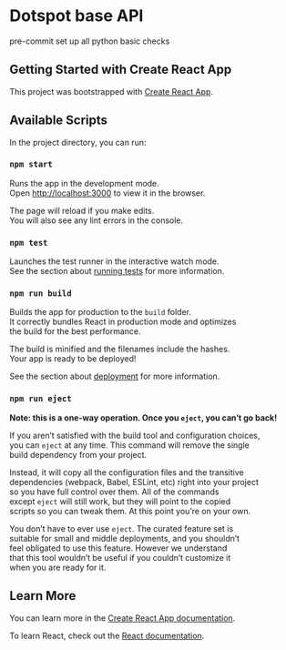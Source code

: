 # Dotspot base API

pre-commit set up
all python basic checks

## Getting Started with Create React App

This project was bootstrapped with [Create React App](https://github.com/facebook/create-react-app).

## Available Scripts

In the project directory, you can run:

### `npm start`

Runs the app in the development mode.\
Open [http://localhost:3000](http://localhost:3000) to view it in the browser.

The page will reload if you make edits.\
You will also see any lint errors in the console.

### `npm test`

Launches the test runner in the interactive watch mode.\
See the section about [running tests](
    https://facebook.github.io/create-react-app/docs/running-tests
) for more information.

### `npm run build`

Builds the app for production to the `build` folder.\
It correctly bundles React in production mode and optimizes\
 the build for the best performance.

The build is minified and the filenames include the hashes.\
Your app is ready to be deployed!

See the section about [deployment](
    https://facebook.github.io/create-react-app/docs/deployment
) for more information.

### `npm run eject`

**Note: this is a one-way operation. Once you `eject`, you can’t go back!**

If you aren’t satisfied with the build tool and configuration choices,\
 you can `eject` at any time. This command will remove the single \
 build dependency from your project.

Instead, it will copy all the configuration files and the transitive \
dependencies (webpack, Babel, ESLint, etc) right into your project \
so you have full control over them. All of the commands \
except `eject` will still work, but they will point to the copied \
scripts so you can tweak them. At this point you’re on your own.

You don’t have to ever use `eject`. The curated feature set is \
suitable for small and middle deployments, and you shouldn’t \
feel obligated to use this feature. However we understand \
that this tool wouldn’t be useful if you couldn’t customize it \
when you are ready for it.

## Learn More

You can learn more in the [Create React App documentation](
    https://facebook.github.io/create-react-app/docs/getting-started
).

To learn React, check out the [React documentation](https://reactjs.org/).
